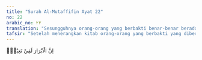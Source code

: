 ```yaml
---
title: "Surah Al-Mutaffifin Ayat 22"
no: 22
arabic_no: ٢٢
translation: "Sesungguhnya orang-orang yang berbakti benar-benar berada dalam (surga yang penuh) kenikmatan,"
tafsir: "Setelah menerangkan kitab orang-orang yang berbakti yang diberi nama 'Illiyyun, lalu Allah menerangkan keadaan orang yang berbakti (al-abrar) itu secara terperinci. Sesungguhnya mereka yang membenarkan apa-apa yang dibawa oleh Muhammad saw itu, benar-benar berada dalam kenikmatan yang besar, yaitu surga."
---
```

اِنَّ الْاَبْرَارَ لَفِيْ نَعِيْمٍۙ